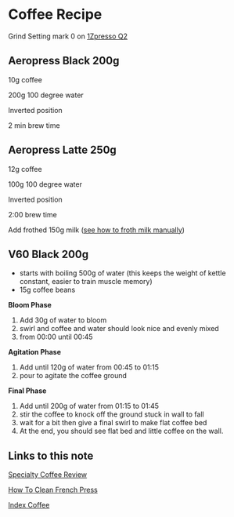# Coffee Recipe

Grind Setting mark 0 on [1Zpresso Q2](https://www.amazon.co.uk/1Zpresso-Portable-Quick-Disassembly-Flexible-Adjustment/dp/B083TGGHGL/ref=sr_1_1_mod_primary_new?adgrpid=106513407796&gclid=CjwKCAiAtdGNBhAmEiwAWxGcUsaV0xazhhUvBEVw-Wz9hw0YZKnKZpVHFoikTfg8ui-EK-_riqAVuhoC4goQAvD_BwE&hvadid=455588749831&hvdev=c&hvlocphy=9041110&hvnetw=g&hvqmt=e&hvrand=13054515572680633892&hvtargid=kwd-866346703390&hydadcr=19176_1810920&keywords=1zpresso+q2&qid=1639225718&sbo=RZvfv%2F%2FHxDF%2BO5021pAnSA%3D%3D&sr=8-1)

## Aeropress Black 200g

10g coffee

200g 100 degree water

Inverted position

2 min brew time

## Aeropress Latte 250g

12g coffee

100g 100 degree water

Inverted position

2:00 brew time

Add frothed 150g milk ([see how to froth milk manually](https://www.youtube.com/watch?v=wFFJ-NLjNZY))

## V60 Black 200g

- starts with boiling 500g of water (this keeps the weight of kettle constant, easier to train muscle memory)
- 15g coffee beans

**Bloom Phase**

1. Add 30g of water to bloom
1. swirl and coffee and water should look nice and evenly mixed
1. from 00:00 until 00:45

**Agitation Phase**

1. Add until 120g of water from 00:45 to 01:15
1. pour to agitate the coffee ground

**Final Phase**

1. Add until 200g of water from 01:15 to 01:45
1. stir the coffee to knock off the ground stuck in wall to fall
1. wait for a bit then give a final swirl to make flat coffee bed
1. At the end, you should see flat bed and little coffee on the wall.

## Links to this note

[Specialty Coffee Review](cafe-reviews.md)

[How To Clean French Press](how-to-clean-french-press.md)

[Index Coffee](index-coffee.md)
